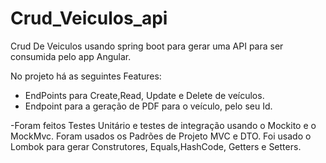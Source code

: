 # Crud_Veiculos_api
Crud De Veiculos usando spring boot para gerar uma API para ser consumida pelo app Angular.

No projeto há as seguintes Features:
  - EndPoints para Create,Read, Update e Delete de veículos.
  - Endpoint para a geração de PDF para o veículo, pelo seu Id.


-Foram feitos Testes Unitário e testes de integração usando o Mockito e o MockMvc.
Foram usados os Padrões de Projeto MVC e DTO.
Foi usado o Lombok para gerar Construtores, Equals,HashCode, Getters e Setters.
